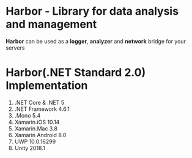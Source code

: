 # Harbor - Library for data analysis and management

**Harbor** can be used as a **logger**, **analyzer** and **network** bridge for your servers

# Harbor(.NET Standard 2.0) Implementation
1. .NET Core & .NET 5 
2. .NET Framework 4.6.1
3. .Mono 5.4
4. Xamarin.iOS 10.14
5. Xamarin.Mac 3.8
6. Xamarin Android 8.0
7. UWP 10.0.16299
8. Unity 2018.1